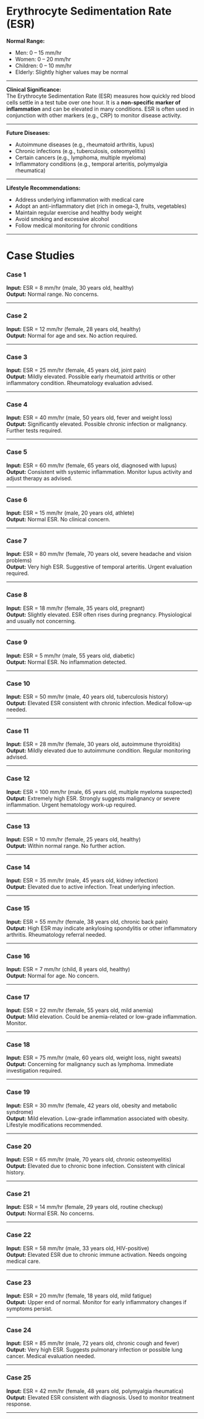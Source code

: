 # Erythrocyte Sedimentation Rate (ESR)

**Normal Range:**  
- Men: 0 – 15 mm/hr  
- Women: 0 – 20 mm/hr  
- Children: 0 – 10 mm/hr  
- Elderly: Slightly higher values may be normal  

---

**Clinical Significance:**  
The Erythrocyte Sedimentation Rate (ESR) measures how quickly red blood cells settle in a test tube over one hour. It is a **non-specific marker of inflammation** and can be elevated in many conditions. ESR is often used in conjunction with other markers (e.g., CRP) to monitor disease activity.  

---

**Future Diseases:**  
- Autoimmune diseases (e.g., rheumatoid arthritis, lupus)  
- Chronic infections (e.g., tuberculosis, osteomyelitis)  
- Certain cancers (e.g., lymphoma, multiple myeloma)  
- Inflammatory conditions (e.g., temporal arteritis, polymyalgia rheumatica)  

---

**Lifestyle Recommendations:**  
- Address underlying inflammation with medical care  
- Adopt an anti-inflammatory diet (rich in omega-3, fruits, vegetables)  
- Maintain regular exercise and healthy body weight  
- Avoid smoking and excessive alcohol  
- Follow medical monitoring for chronic conditions  

---

# Case Studies 

### Case 1  
**Input:** ESR = 8 mm/hr (male, 30 years old, healthy)  
**Output:** Normal range. No concerns.  

---

### Case 2  
**Input:** ESR = 12 mm/hr (female, 28 years old, healthy)  
**Output:** Normal for age and sex. No action required.  

---

### Case 3  
**Input:** ESR = 25 mm/hr (female, 45 years old, joint pain)  
**Output:** Mildly elevated. Possible early rheumatoid arthritis or other inflammatory condition. Rheumatology evaluation advised.  

---

### Case 4  
**Input:** ESR = 40 mm/hr (male, 50 years old, fever and weight loss)  
**Output:** Significantly elevated. Possible chronic infection or malignancy. Further tests required.  

---

### Case 5  
**Input:** ESR = 60 mm/hr (female, 65 years old, diagnosed with lupus)  
**Output:** Consistent with systemic inflammation. Monitor lupus activity and adjust therapy as advised.  

---

### Case 6  
**Input:** ESR = 15 mm/hr (male, 20 years old, athlete)  
**Output:** Normal ESR. No clinical concern.  

---

### Case 7  
**Input:** ESR = 80 mm/hr (female, 70 years old, severe headache and vision problems)  
**Output:** Very high ESR. Suggestive of temporal arteritis. Urgent evaluation required.  

---

### Case 8  
**Input:** ESR = 18 mm/hr (female, 35 years old, pregnant)  
**Output:** Slightly elevated. ESR often rises during pregnancy. Physiological and usually not concerning.  

---

### Case 9  
**Input:** ESR = 5 mm/hr (male, 55 years old, diabetic)  
**Output:** Normal ESR. No inflammation detected.  

---

### Case 10  
**Input:** ESR = 50 mm/hr (male, 40 years old, tuberculosis history)  
**Output:** Elevated ESR consistent with chronic infection. Medical follow-up needed.  

---

### Case 11  
**Input:** ESR = 28 mm/hr (female, 30 years old, autoimmune thyroiditis)  
**Output:** Mildly elevated due to autoimmune condition. Regular monitoring advised.  

---

### Case 12  
**Input:** ESR = 100 mm/hr (male, 65 years old, multiple myeloma suspected)  
**Output:** Extremely high ESR. Strongly suggests malignancy or severe inflammation. Urgent hematology work-up required.  

---

### Case 13  
**Input:** ESR = 10 mm/hr (female, 25 years old, healthy)  
**Output:** Within normal range. No further action.  

---

### Case 14  
**Input:** ESR = 35 mm/hr (male, 45 years old, kidney infection)  
**Output:** Elevated due to active infection. Treat underlying infection.  

---

### Case 15  
**Input:** ESR = 55 mm/hr (female, 38 years old, chronic back pain)  
**Output:** High ESR may indicate ankylosing spondylitis or other inflammatory arthritis. Rheumatology referral needed.  

---

### Case 16  
**Input:** ESR = 7 mm/hr (child, 8 years old, healthy)  
**Output:** Normal for age. No concern.  

---

### Case 17  
**Input:** ESR = 22 mm/hr (female, 55 years old, mild anemia)  
**Output:** Mild elevation. Could be anemia-related or low-grade inflammation. Monitor.  

---

### Case 18  
**Input:** ESR = 75 mm/hr (male, 60 years old, weight loss, night sweats)  
**Output:** Concerning for malignancy such as lymphoma. Immediate investigation required.  

---

### Case 19  
**Input:** ESR = 30 mm/hr (female, 42 years old, obesity and metabolic syndrome)  
**Output:** Mild elevation. Low-grade inflammation associated with obesity. Lifestyle modifications recommended.  

---

### Case 20  
**Input:** ESR = 65 mm/hr (male, 70 years old, chronic osteomyelitis)  
**Output:** Elevated due to chronic bone infection. Consistent with clinical history.  

---

### Case 21  
**Input:** ESR = 14 mm/hr (female, 29 years old, routine checkup)  
**Output:** Normal ESR. No concerns.  

---

### Case 22  
**Input:** ESR = 58 mm/hr (male, 33 years old, HIV-positive)  
**Output:** Elevated ESR due to chronic immune activation. Needs ongoing medical care.  

---

### Case 23  
**Input:** ESR = 20 mm/hr (female, 18 years old, mild fatigue)  
**Output:** Upper end of normal. Monitor for early inflammatory changes if symptoms persist.  

---

### Case 24  
**Input:** ESR = 85 mm/hr (male, 72 years old, chronic cough and fever)  
**Output:** Very high ESR. Suggests pulmonary infection or possible lung cancer. Medical evaluation needed.  

---

### Case 25  
**Input:** ESR = 42 mm/hr (female, 48 years old, polymyalgia rheumatica)  
**Output:** Elevated ESR consistent with diagnosis. Used to monitor treatment response.  

---
